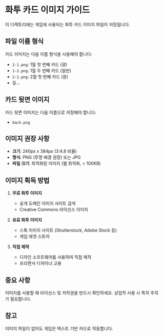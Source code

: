 # 화투 카드 이미지 가이드

이 디렉토리에는 게임에 사용되는
화투 카드 이미지 파일이 저장됩니다.

## 파일 이름 형식

카드 이미지는 다음 이름 형식을 사용해야 합니다:

- `1-1.png`: 1월 첫 번째 카드 (광)
- `1-2.png`: 1월 두 번째 카드 (일반)
- `2-1.png`: 2월 첫 번째 카드 (광)
- 등...

## 카드 뒷면 이미지

카드 뒷면 이미지는 다음 이름으로 저장해야 합니다:
- `back.png`

## 이미지 권장 사항

- **크기**: 240px x 384px (3:4.8 비율)
- **형식**: PNG (투명 배경 권장) 또는 JPG
- **파일 크기**: 최적화된 이미지 (웹 최적화, < 100KB)

## 이미지 획득 방법

1. **무료 화투 이미지**
   - 공개 도메인 이미지 사이트 검색
   - Creative Commons 라이선스 이미지

2. **유료 화투 이미지**
   - 스톡 이미지 사이트 (Shutterstock, Adobe Stock 등)
   - 게임 에셋 스토어

3. **직접 제작**
   - 디자인 소프트웨어를 사용하여 직접 제작
   - 프리랜서 디자이너 고용

## 중요 사항

이미지를 사용할 때 라이선스 및 저작권을 반드시 확인하세요. 상업적 사용 시 특히 주의가 필요합니다.

## 참고

이미지 파일이 없어도 게임은 텍스트 기반 카드로 작동합니다. 